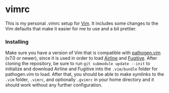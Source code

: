 # vimrc
This is my personal .vimrc setup for [Vim](http://www.vim.org/). It includes
some changes to the Vim defaults that make it easier for me to use and a bit
prettier.

### Installing
Make sure you have a version of Vim that is compatible with
[pathogen.vim](https://github.com/tpope/vim-pathogen/) (v7.0 or newer), since
it is used in order to load
[Airline](https://github.com/vim-airline/vim-airline/) and
[Fugitive](https://github.com/tpope/vim-fugitive/). After cloning the
repository, be sure to run `git submodule update --init` to initialize and
download Airline and Fugitive into the `.vim/bundle` folder for pathogen.vim
to load. After that, you should be able to make symlinks to the `.vim` folder,
`.vimrc`, and optionally `.gvimrc` in your home directory and it should work
without any further configuration.
